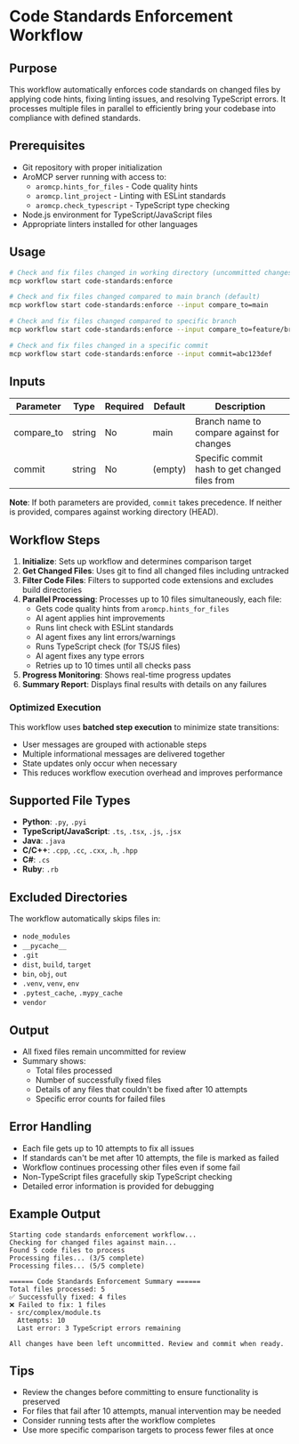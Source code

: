 # Code Standards Enforcement Workflow

## Purpose
This workflow automatically enforces code standards on changed files by applying code hints, fixing linting issues, and resolving TypeScript errors. It processes multiple files in parallel to efficiently bring your codebase into compliance with defined standards.

## Prerequisites
- Git repository with proper initialization
- AroMCP server running with access to:
  - `aromcp.hints_for_files` - Code quality hints
  - `aromcp.lint_project` - Linting with ESLint standards
  - `aromcp.check_typescript` - TypeScript type checking
- Node.js environment for TypeScript/JavaScript files
- Appropriate linters installed for other languages

## Usage
```bash
# Check and fix files changed in working directory (uncommitted changes)
mcp workflow start code-standards:enforce

# Check and fix files changed compared to main branch (default)
mcp workflow start code-standards:enforce --input compare_to=main

# Check and fix files changed compared to specific branch
mcp workflow start code-standards:enforce --input compare_to=feature/branch-name

# Check and fix files changed in a specific commit
mcp workflow start code-standards:enforce --input commit=abc123def
```

## Inputs
| Parameter | Type | Required | Default | Description |
|-----------|------|----------|---------|-------------|
| compare_to | string | No | main | Branch name to compare against for changes |
| commit | string | No | (empty) | Specific commit hash to get changed files from |

**Note**: If both parameters are provided, `commit` takes precedence. If neither is provided, compares against working directory (HEAD).

## Workflow Steps
1. **Initialize**: Sets up workflow and determines comparison target
2. **Get Changed Files**: Uses git to find all changed files including untracked
3. **Filter Code Files**: Filters to supported code extensions and excludes build directories
4. **Parallel Processing**: Processes up to 10 files simultaneously, each file:
   - Gets code quality hints from `aromcp.hints_for_files`
   - AI agent applies hint improvements
   - Runs lint check with ESLint standards
   - AI agent fixes any lint errors/warnings
   - Runs TypeScript check (for TS/JS files)
   - AI agent fixes any type errors
   - Retries up to 10 times until all checks pass
5. **Progress Monitoring**: Shows real-time progress updates
6. **Summary Report**: Displays final results with details on any failures

### Optimized Execution
This workflow uses **batched step execution** to minimize state transitions:
- User messages are grouped with actionable steps
- Multiple informational messages are delivered together
- State updates only occur when necessary
- This reduces workflow execution overhead and improves performance

## Supported File Types
- **Python**: `.py`, `.pyi`
- **TypeScript/JavaScript**: `.ts`, `.tsx`, `.js`, `.jsx`
- **Java**: `.java`
- **C/C++**: `.cpp`, `.cc`, `.cxx`, `.h`, `.hpp`
- **C#**: `.cs`
- **Ruby**: `.rb`

## Excluded Directories
The workflow automatically skips files in:
- `node_modules`
- `__pycache__`
- `.git`
- `dist`, `build`, `target`
- `bin`, `obj`, `out`
- `.venv`, `venv`, `env`
- `.pytest_cache`, `.mypy_cache`
- `vendor`

## Output
- All fixed files remain uncommitted for review
- Summary shows:
  - Total files processed
  - Number of successfully fixed files
  - Details of any files that couldn't be fixed after 10 attempts
  - Specific error counts for failed files

## Error Handling
- Each file gets up to 10 attempts to fix all issues
- If standards can't be met after 10 attempts, the file is marked as failed
- Workflow continues processing other files even if some fail
- Non-TypeScript files gracefully skip TypeScript checking
- Detailed error information is provided for debugging

## Example Output
```
Starting code standards enforcement workflow...
Checking for changed files against main...
Found 5 code files to process
Processing files... (3/5 complete)
Processing files... (5/5 complete)

====== Code Standards Enforcement Summary ======
Total files processed: 5
✅ Successfully fixed: 4 files
❌ Failed to fix: 1 files
- src/complex/module.ts
  Attempts: 10
  Last error: 3 TypeScript errors remaining

All changes have been left uncommitted. Review and commit when ready.
```

## Tips
- Review the changes before committing to ensure functionality is preserved
- For files that fail after 10 attempts, manual intervention may be needed
- Consider running tests after the workflow completes
- Use more specific comparison targets to process fewer files at once